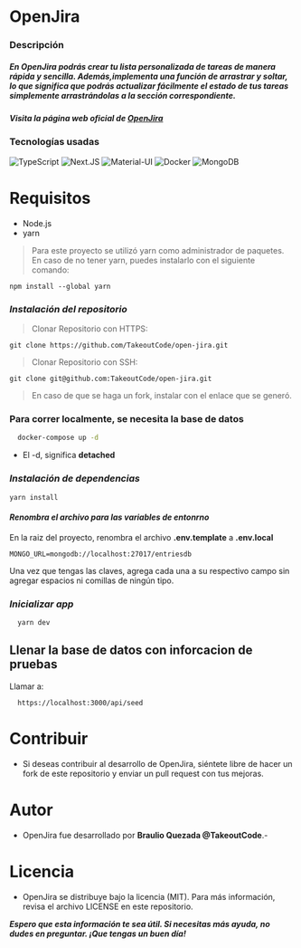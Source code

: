 # OpenJira 
### Descripción
##### _En OpenJira podrás crear tu lista personalizada de tareas de manera rápida y sencilla. Además,implementa una función de arrastrar y soltar, lo que significa que podrás actualizar fácilmente el estado de tus tareas simplemente arrastrándolas a la sección correspondiente._

##### Visita la página web oficial de [OpenJira](https://dall-e.takeoutcode.com/)

### Tecnologías usadas
![TypeScript](https://img.shields.io/badge/TypeScript-007ACC?style=for-the-badge&logo=typescript&logoColor=white)
![Next.JS](https://img.shields.io/badge/Next-black?style=for-the-badge&logo=next.js&logoColor=white)
![Material-UI](https://img.shields.io/badge/Material--UI-0081CB?style=for-the-badge&logo=material-ui&logoColor=white)
![Docker](https://img.shields.io/badge/docker-%230db7ed.svg?style=for-the-badge&logo=docker&logoColor=white)
![MongoDB](https://img.shields.io/badge/MongoDB-4EA94B?style=for-the-badge&logo=mongodb&logoColor=white)

# Requisitos
- Node.js
- yarn
> Para este proyecto se utilizó yarn como administrador de paquetes.
> En caso de no tener yarn, puedes instalarlo con el siguiente comando:

```
npm install --global yarn
```
### _Instalación del repositorio_
> Clonar Repositorio con HTTPS:
```
git clone https://github.com/TakeoutCode/open-jira.git
```

> Clonar Repositorio con SSH:
```
git clone git@github.com:TakeoutCode/open-jira.git
```
> En caso de que se haga un fork, instalar con el enlace que se generó.

### Para correr localmente, se necesita la base de datos

```bash
  docker-compose up -d
```

- El -d, significa **detached**

### _Instalación de dependencias_

```
yarn install
```
#### _Renombra el archivo para las variables de entonrno_
En la raiz del proyecto, renombra el archivo **.env.template** a **.env.local**

```
MONGO_URL=mongodb://localhost:27017/entriesdb
```

Una vez que tengas las claves, agrega cada una a su respectivo campo sin agregar espacios ni comillas de ningún tipo.

### _Inicializar app_
```
  yarn dev
```

## Llenar la base de datos con inforcacion de pruebas

Llamar a:

```url
  https://localhost:3000/api/seed
```

# Contribuir
- Si deseas contribuir al desarrollo de OpenJira, siéntete libre de hacer un fork de este repositorio y enviar un pull request con tus mejoras.

# Autor
- OpenJira fue desarrollado por **Braulio Quezada @TakeoutCode**.- 

# Licencia
- OpenJira se distribuye bajo la licencia (MIT). Para más información, revisa el archivo LICENSE en este repositorio.

**_Espero que esta información te sea útil. Si necesitas más ayuda, no dudes en preguntar. ¡Que tengas un buen día!_**

